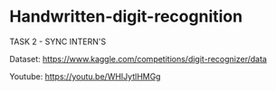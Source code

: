 # Handwritten-digit-recognition

TASK 2 - SYNC INTERN'S

Dataset: https://www.kaggle.com/competitions/digit-recognizer/data

Youtube: https://youtu.be/WHIJytlHMGg
